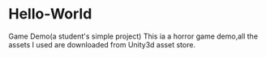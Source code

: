 # Hello-World
Game Demo(a student's simple project)
This ia a horror game demo,all the assets I used are downloaded from Unity3d asset store.
